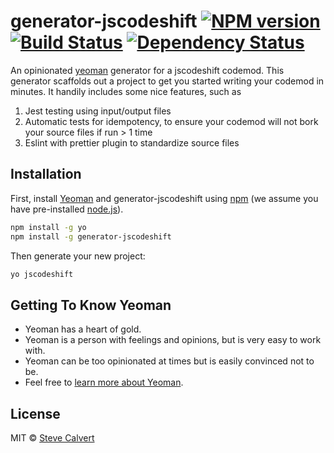 # generator-jscodeshift [![NPM version][npm-image]][npm-url] [![Build Status][travis-image]][travis-url] [![Dependency Status][daviddm-image]][daviddm-url]
An opinionated [yeoman](http://yeoman.io) generator for a jscodeshift codemod. This generator scaffolds out a project to get you started writing your codemod in minutes. It handily includes some nice features, such as
1. Jest testing using input/output files
1. Automatic tests for idempotency, to ensure your codemod will not bork your source files if run > 1 time
1. Eslint with prettier plugin to standardize source files

## Installation

First, install [Yeoman](http://yeoman.io) and generator-jscodeshift using [npm](https://www.npmjs.com/) (we assume you have pre-installed [node.js](https://nodejs.org/)).

```bash
npm install -g yo
npm install -g generator-jscodeshift
```

Then generate your new project:

```bash
yo jscodeshift
```

## Getting To Know Yeoman

 * Yeoman has a heart of gold.
 * Yeoman is a person with feelings and opinions, but is very easy to work with.
 * Yeoman can be too opinionated at times but is easily convinced not to be.
 * Feel free to [learn more about Yeoman](http://yeoman.io/).

## License

MIT © [Steve Calvert]()


[npm-image]: https://badge.fury.io/js/generator-jscodeshift.svg
[npm-url]: https://npmjs.org/package/generator-jscodeshift
[travis-image]: https://travis-ci.org/scalvert/generator-jscodeshift.svg?branch=master
[travis-url]: https://travis-ci.org/scalvert/generator-jscodeshift
[daviddm-image]: https://david-dm.org/scalvert/generator-jscodeshift.svg?theme=shields.io
[daviddm-url]: https://david-dm.org/scalvert/generator-jscodeshift
